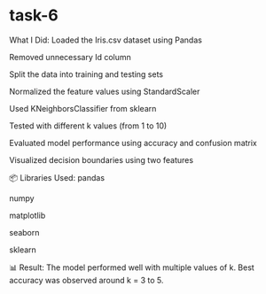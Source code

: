 # task-6
 What I Did:
Loaded the Iris.csv dataset using Pandas

Removed unnecessary Id column

Split the data into training and testing sets

Normalized the feature values using StandardScaler

Used KNeighborsClassifier from sklearn

Tested with different k values (from 1 to 10)

Evaluated model performance using accuracy and confusion matrix

Visualized decision boundaries using two features

📦 Libraries Used:
pandas

numpy

matplotlib

seaborn

sklearn

📊 Result:
The model performed well with multiple values of k. Best accuracy was observed around k = 3 to 5.

